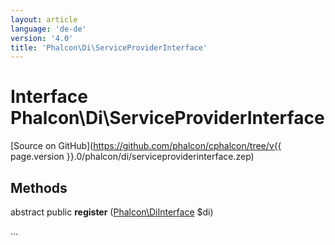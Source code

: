 ```yaml
---
layout: article
language: 'de-de'
version: '4.0'
title: 'Phalcon\Di\ServiceProviderInterface'
---
```

# Interface **Phalcon\Di\ServiceProviderInterface**

[Source on GitHub](https://github.com/phalcon/cphalcon/tree/v{{ page.version }}.0/phalcon/di/serviceproviderinterface.zep)

## Methods

abstract public **register** ([Phalcon\DiInterface](Phalcon_DiInterface) $di)

...